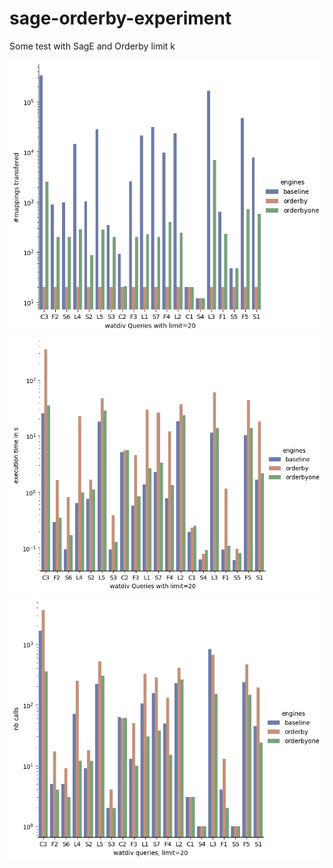 # sage-orderby-experiment
Some test with SagE and Orderby limit k

![yop](https://github.com/momo54/sage-orderby-experiment/blob/main/figures/watdiv/20/data_transfer.png?raw=true)
![yop](https://github.com/momo54/sage-orderby-experiment/blob/main/figures/watdiv/20/execution_times.png?raw=true)
![yop](https://github.com/momo54/sage-orderby-experiment/blob/main/figures/watdiv/20/nb_calls.png?raw=true)
